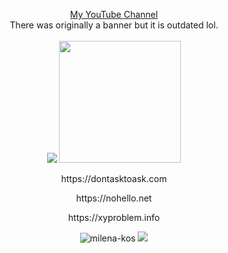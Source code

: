 <p align="center">
  <a href="https://youtube.com/c/Milenakos">My YouTube Channel</a>
  <br>There was originally a banner but it is outdated lol.
  <br><br>
  <img src="https://github-readme-stats.vercel.app/api?username=milena-kos" />
  <img src="https://github-readme-stats.vercel.app/api/top-langs/?username=milena-kos&langs_count=8" height="195rem" />
</p>
<p align="center">
  https://dontasktoask.com
</p><p align="center">
  https://nohello.net
</p><p align="center">
  https://xyproblem.info
</p><p align="center">
  <img src="https://komarev.com/ghpvc/?username=milena-kos&label=Profile%20views&color=4f94ef" alt="milena-kos" />
  <img src="https://wakatime.com/badge/user/9255df94-b002-4908-90da-d71683162640.svg">
</p>
